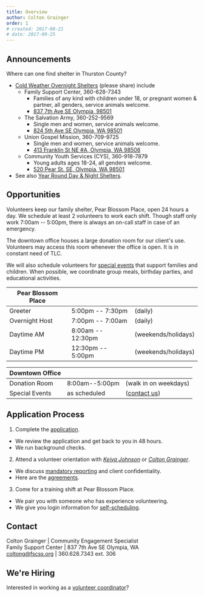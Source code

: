 ```yaml
---
title: Overview
author: Colton Grainger
order: 1
# created: 2017-08-21
# date: 2017-09-25
---
```


## Announcements

Where can one find shelter in Thurston County?
- [Cold Weather Overnight Shelters](/documents/20171221-olympia-shelters.pdf) (please share) include
  - Family Support Center, 360-628-7343
    - Families of any kind with children under 18, or pregnant women & partner, all genders, service animals welcome.
    - [837 7th Ave SE Olympia, 98501](https://www.google.com/maps/place/Pear+Blossom+Place/@47.0423792,-122.8932699,17z/data=!3m1!4b1!4m5!3m4!1s0x549174e1d548747f:0x4e89b380a6ff5f9e!8m2!3d47.0423792!4d-122.8910812)
  - The Salvation Army, 360-252-9569
    - Single men and women, service animals welcome.
    - [824 5th Ave SE Olympia, WA 98501](https://www.google.com/maps/place/The+Salvation+Army+Hans+J.+Lemcke+Emergency+Lodge/@47.0448562,-122.8942553,17z/data=!4m5!3m4!1s0x0:0x6d3c24ab0e02b984!8m2!3d47.0448562!4d-122.8920666)
  - Union Gospel Mission, 360-709-9725
    - Single men and women, service animals welcome.
    - [413 Franklin St NE #A, Olympia, WA 98506](https://www.google.com/maps/place/413+Franklin+St+NE,+Olympia,+WA+98501/@47.0480999,-122.8996642,17z/data=!4m13!1m7!3m6!1s0x54917519a6903899:0x75efc1ef2fa8dcf8!2s413+Franklin+St+NE,+Olympia,+WA+98501!3b1!8m2!3d47.048138!4d-122.9001265!3m4!1s0x54917519a6903899:0x75efc1ef2fa8dcf8!8m2!3d47.048138!4d-122.9001265)
  - Community Youth Services (CYS), 360-918-7879
    - Young adults ages 18-24, all genders welcome.
    - [520 Pear St. SE, Olympia, WA 98501](https://www.google.com/maps/place/520+Pear+St+SE,+Olympia,+WA+98501/@47.0441562,-122.8930431,17z/data=!3m1!4b1!4m5!3m4!1s0x5491751f953e2c63:0x201682d590dfb593!8m2!3d47.0441562!4d-122.8908544)
- See also [Year Round Day & Night Shelters](/documents/20171221-olympia-annual-shelters.pdf). 

## Opportunities

Volunteers keep our family shelter, Pear Blossom Place, open 24 hours a day. We schedule at least 2 volunteers to work each shift. Though staff only work 7:00am -- 5:00pm, there is always an on-call staff in case of an emergency.

The downtown office houses a large donation room for our client's use. Volunteers may access this room whenever the office is open. It is in constant need of TLC.

We will also schedule volunteers for [special events](/events.html) that support families and children. When possible, we coordinate group meals, birthday parties, and educational activities.

| **Pear Blossom Place** |   |   |
|---|---|---|
| Greeter | 5:00pm -- 7:30pm  | (daily) |  
| Overnight Host | 7:00pm -- 7:00am | (daily) |
| Daytime AM | 8:00am -- 12:30pm | (weekends/holidays) |
| Daytime PM | 12:30pm -- 5:00pm | (weekends/holidays) |

| **Downtown Office** |   |   |
|---|---|---|
| Donation Room | 8:00am--5:00pm | (walk in on weekdays) |
| Special Events | as scheduled | ([contact us](mailto:coltong@fscss.org)) |

## Application Process

1. Complete the [application](https://www.volgistics.com/ex/portal.dll/ap?ap=1953929563).
  * We review the application and get back to you in 48 hours.
  * We run background checks.
2. Attend a volunteer orientation with *[Keiya Johnson](mailto:keiyaj@fscss.org)* or *[Colton Grainger](mailto:coltong@fscss.org)*.
  * We discuss [mandatory reporting](https://prezi.com/piml7bn_b0au/mandatory-reporter-presentation/) and client confidentiality.
  * Here are the [agreements](https://goo.gl/forms/wTSzSpJm7JfKDkqA3).
3. Come for a training shift at Pear Blossom Place.
  * We pair you with someone who has experience volunteering.
  * We give you login information for [self-scheduling](https://www.volgistics.com/ex/portal.dll/?from=189830).

## Contact

Colton Grainger | Community Engagement Specialist <br>
Family Support Center | 837 7th Ave SE Olympia, WA <br>
[coltong@fscss.org](mailto:coltong@fscss.org) |  360.628.7343 ext. 306 <br>

## We're Hiring

Interested in working as a [volunteer coordinator](/documents/20171204-coordinator-position.pdf)?
